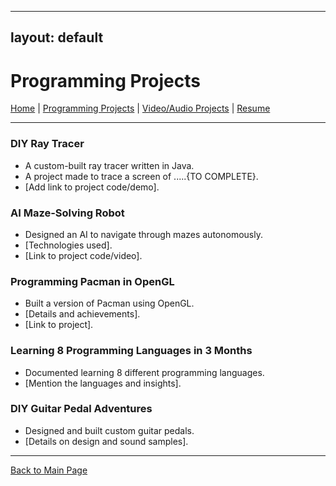 <link rel="stylesheet" type="text/css" href="assets/styles.css">

---
layout: default
---

# Programming Projects

[Home](index.md) | [Programming Projects](programming.md) | [Video/Audio Projects](audio-video.md) | [Resume](resume.md)

---

### DIY Ray Tracer
- A custom-built ray tracer written in Java.
- A project made to trace a screen of .....{TO COMPLETE}.
- [Add link to project code/demo].

### AI Maze-Solving Robot
- Designed an AI to navigate through mazes autonomously.
- [Technologies used].
- [Link to project code/video].

### Programming Pacman in OpenGL
- Built a version of Pacman using OpenGL.
- [Details and achievements].
- [Link to project].

### Learning 8 Programming Languages in 3 Months
- Documented learning 8 different programming languages.
- [Mention the languages and insights].

### DIY Guitar Pedal Adventures
- Designed and built custom guitar pedals.
- [Details on design and sound samples].

---
[Back to Main Page](index.md)
